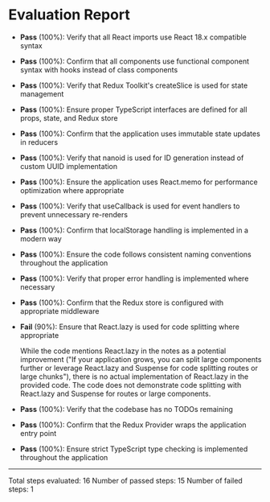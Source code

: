 # Evaluation Report

- **Pass** (100%): Verify that all React imports use React 18.x compatible syntax
- **Pass** (100%): Confirm that all components use functional component syntax with hooks instead of class components
- **Pass** (100%): Verify that Redux Toolkit's createSlice is used for state management
- **Pass** (100%): Ensure proper TypeScript interfaces are defined for all props, state, and Redux store
- **Pass** (100%): Confirm that the application uses immutable state updates in reducers
- **Pass** (100%): Verify that nanoid is used for ID generation instead of custom UUID implementation
- **Pass** (100%): Ensure the application uses React.memo for performance optimization where appropriate
- **Pass** (100%): Verify that useCallback is used for event handlers to prevent unnecessary re-renders
- **Pass** (100%): Confirm that localStorage handling is implemented in a modern way
- **Pass** (100%): Ensure the code follows consistent naming conventions throughout the application
- **Pass** (100%): Verify that proper error handling is implemented where necessary
- **Pass** (100%): Confirm that the Redux store is configured with appropriate middleware
- **Fail** (90%): Ensure that React.lazy is used for code splitting where appropriate

    While the code mentions React.lazy in the notes as a potential improvement ("If your application grows, you can split large components further or leverage React.lazy and Suspense for code splitting routes or large chunks"), there is no actual implementation of React.lazy in the provided code. The code does not demonstrate code splitting with React.lazy and Suspense for routes or large components.

- **Pass** (100%): Verify that the codebase has no TODOs remaining
- **Pass** (100%): Confirm that the Redux Provider wraps the application entry point
- **Pass** (100%): Ensure strict TypeScript type checking is implemented throughout the application

---

Total steps evaluated: 16
Number of passed steps: 15
Number of failed steps: 1